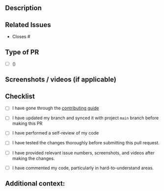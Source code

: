 <!-- ISSUE & PR TITLE SHOULD BE SAME-->
## Description
<!--Please include a brief description of the changes-->


## Related Issues

<!--Cite any related issue(s) this pull request addresses. If none, simply state “None”-->
- Closes #

## Type of PR
<!-- Mention PR Type according to the issue in brackets below and check the below box -->
- [ ] ()

## Screenshots / videos (if applicable)
<!--Attach any relevant screenshots or videos demonstrating the changes-->


## Checklist
<!-- [X] - put a cross/X inside [] to check the box -->
- [ ] I have gone through the [contributing guide](https://github.com/Anishkagupta04/Healthy.io-HEALTHCARE-WEBSITE-/)
- [ ] I have updated my branch and synced it with project `main` branch before making this PR
- [ ] I have performed a self-review of my code
- [ ] I have tested the changes thoroughly before submitting this pull request.
- [ ] I have provided relevant issue numbers, screenshots, and videos after making the changes.
- [ ] I have commented my code, particularly in hard-to-understand areas.


## Additional context:
<!--Include any additional information or context that might be helpful for reviewers.-->
